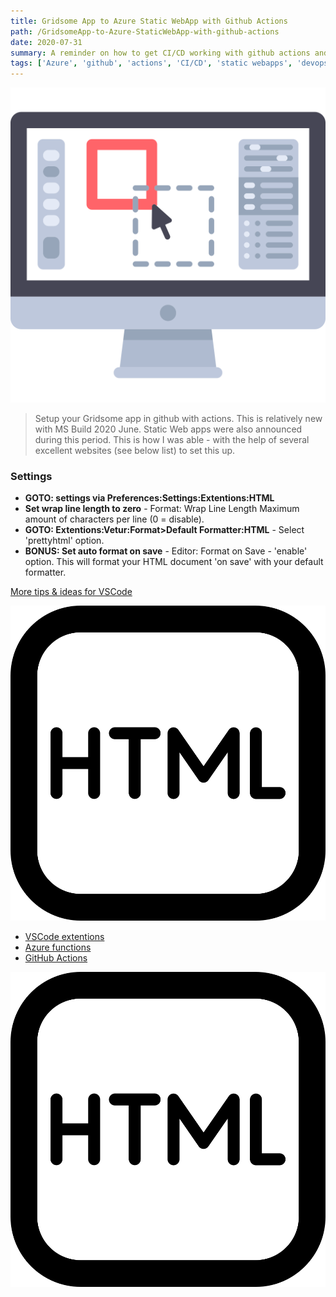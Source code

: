 ```yaml
---
title: Gridsome App to Azure Static WebApp with Github Actions
path: /GridsomeApp-to-Azure-StaticWebApp-with-github-actions
date: 2020-07-31
summary: A reminder on how to get CI/CD working with github actions and Gridsome app and AZ static web apps.
tags: ['Azure', 'github', 'actions', 'CI/CD', 'static webapps', 'devops']
---
```


![background](./images/vscode-editor.svg)

> Setup your Gridsome app in github with actions. This is relatively new with MS Build 2020 June. Static Web apps were also announced during this period. This is how I was able - with the help of several excellent websites (see below list) to set this up.

### Settings

- **GOTO: settings via Preferences:Settings:Extentions:HTML**
- **Set wrap line length to zero** - Format: Wrap Line Length
Maximum amount of characters per line (0 = disable).
- **GOTO: Extentions:Vetur:Format>Default Formatter:HTML** - Select 'prettyhtml' option.
- **BONUS: Set auto format on save** - Editor: Format on Save - 'enable' option. This will format your HTML document 'on save' with your default formatter.

[More tips & ideas for VSCode](/docs/js-md-test-1)

![background](./images/html-coding-brackets.svg)

- [VSCode extentions](/docs/vscode-extentions)
- [Azure functions](/docs/azure-functions)
- [GitHub Actions](/docs/github-actions)

![background](./images/html-coding-brackets.svg)
